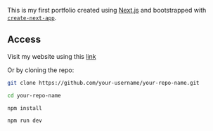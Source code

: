 This is my first portfolio created using [Next.js](https://nextjs.org) and bootstrapped with [`create-next-app`](https://nextjs.org/docs/pages/api-reference/create-next-app).

## Access

Visit my website using this [link]()

Or by cloning the repo:

```bash
git clone https://github.com/your-username/your-repo-name.git

cd your-repo-name

npm install

npm run dev
````

